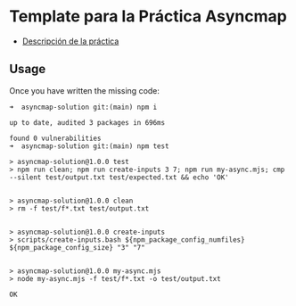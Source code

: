 # Template para la Práctica Asyncmap

* [Descripción de la práctica](https://ull-mii-sytws.github.io/practicas/asyncmap.html)

## Usage

Once you have written the missing code:

```
➜  asyncmap-solution git:(main) npm i

up to date, audited 3 packages in 696ms

found 0 vulnerabilities
➜  asyncmap-solution git:(main) npm test

> asyncmap-solution@1.0.0 test
> npm run clean; npm run create-inputs 3 7; npm run my-async.mjs; cmp --silent test/output.txt test/expected.txt && echo 'OK'


> asyncmap-solution@1.0.0 clean
> rm -f test/f*.txt test/output.txt


> asyncmap-solution@1.0.0 create-inputs
> scripts/create-inputs.bash ${npm_package_config_numfiles} ${npm_package_config_size} "3" "7"


> asyncmap-solution@1.0.0 my-async.mjs
> node my-async.mjs -f test/f*.txt -o test/output.txt

OK
```